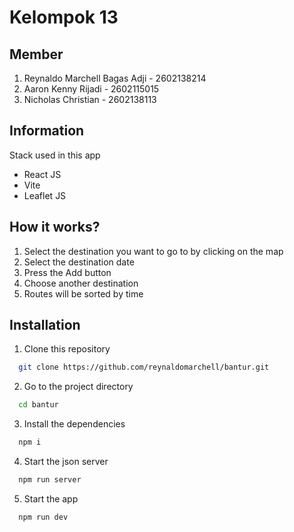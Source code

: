 # Kelompok 13

## Member

1. Reynaldo Marchell Bagas Adji - 2602138214
2. Aaron Kenny Rijadi - 2602115015
3. Nicholas Christian - 2602138113

## Information

Stack used in this app

- React JS
- Vite
- Leaflet JS

## How it works?

1. Select the destination you want to go to by clicking on the map
2. Select the destination date
3. Press the Add button
4. Choose another destination
5. Routes will be sorted by time

## Installation

1. Clone this repository

```bash
  git clone https://github.com/reynaldomarchell/bantur.git
```

2.  Go to the project directory

```bash
  cd bantur
```

3. Install the dependencies

```bash
  npm i
```

4. Start the json server

```bash
  npm run server
```

5. Start the app

```bash
  npm run dev
```
